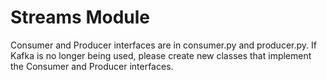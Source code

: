 # Streams Module

Consumer and Producer interfaces are in consumer.py and producer.py.
If Kafka is no longer being used, please create new classes that implement
the Consumer and Producer interfaces.